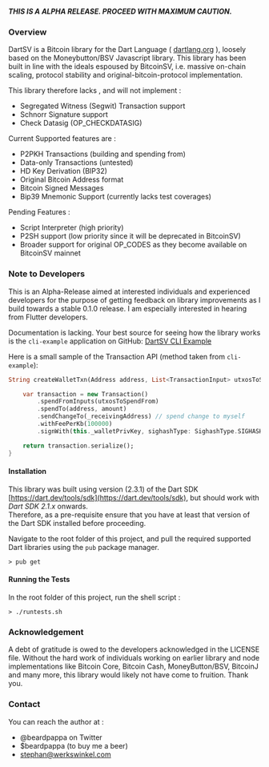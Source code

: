 ##### THIS IS A ALPHA RELEASE. PROCEED WITH MAXIMUM CAUTION.

### Overview

DartSV is a Bitcoin library for the Dart Language ( [dartlang.org](https://dartlang.org) ), loosely based on the Moneybutton/BSV Javascript library. 
This library has been built in line with the ideals espoused by BitcoinSV, i.e. massive on-chain scaling, protocol stability and original-bitcoin-protocol implementation.  

This library therefore lacks , and will not implement :  
* Segregated Witness (Segwit) Transaction support
* Schnorr Signature support 
* Check Datasig (OP_CHECKDATASIG) 

Current Supported features are : 
* P2PKH Transactions (building and spending from)
* Data-only Transactions (untested)
* HD Key Derivation (BIP32)
* Original Bitcoin Address format 
* Bitcoin Signed Messages
* Bip39 Mnemonic Support (currently lacks test coverages)

Pending Features : 
* Script Interpreter (high priority)
* P2SH support (low priority since it will be deprecated in BitcoinSV)
* Broader support for original OP_CODES as they become available on BitcoinSV mainnet 

### Note to Developers
This is an Alpha-Release aimed at interested individuals and experienced developers for the purpose of getting feedback on library improvements as I build towards a stable 0.1.0 release. 
I am especially interested in hearing from Flutter developers. 

Documentation is lacking. Your best source for seeing how the library works is the `cli-example` application on GitHub: [DartSV CLI Example](https://github.com/twostack/cli-example)

Here is a small sample of the Transaction API (method taken from `cli-example`): 
```dart
String createWalletTxn(Address address, List<TransactionInput> utxosToSpendFrom, BigInt amount ){

    var transaction = new Transaction()
        .spendFromInputs(utxosToSpendFrom)
        .spendTo(address, amount)
        .sendChangeTo(_receivingAddress) // spend change to myself
        .withFeePerKb(100000)
        .signWith(this._walletPrivKey, sighashType: SighashType.SIGHASH_ALL | SighashType.SIGHASH_FORKID);

    return transaction.serialize();
}

```

#### Installation 
This library was built using version (2.3.1) of the Dart SDK [https://dart.dev/tools/sdk](https://dart.dev/tools/sdk), but should work with *Dart SDK 2.1.x* onwards.  
Therefore, as a pre-requisite ensure that you have at least that version of the Dart SDK installed before proceeding.  

Navigate to the root folder of this project, and pull the required supported Dart libraries using the `pub` package manager. 
```
> pub get 
```

#### Running the Tests
In the root folder of this project, run the shell script : 
```
> ./runtests.sh
```

### Acknowledgement
A debt of gratitude is owed to the developers acknowledged in the LICENSE file. Without the hard work of individuals working on earlier library and node implementations like Bitcoin Core, Bitcoin Cash, MoneyButton/BSV, BitcoinJ and many more, this library would likely not have come to fruition. Thank you. 

### Contact
You can reach the author at : 
* @beardpappa on Twitter
* $beardpappa (to buy me a beer)
* stephan@werkswinkel.com





